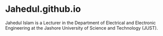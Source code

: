 # Jahedul.github.io
Jahedul Islam is a Lecturer in the Department of Electrical and Electronic Engineering at the Jashore University of Science and Technology (JUST).
